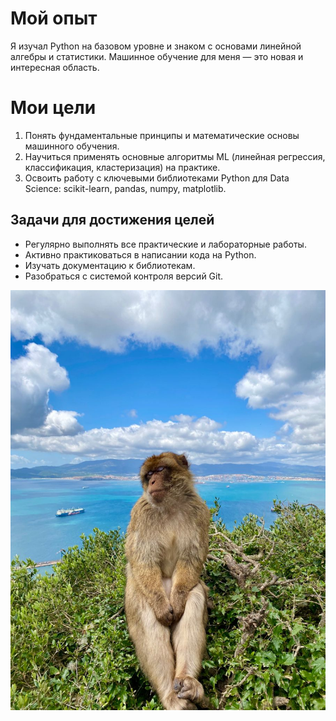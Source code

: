 # Мой опыт

Я изучал Python на базовом уровне и знаком с основами линейной алгебры и статистики. Машинное обучение для меня — это новая и интересная область.

# Мои цели

1.  Понять фундаментальные принципы и математические основы машинного обучения.
2.  Научиться применять основные алгоритмы ML (линейная регрессия, классификация, кластеризация) на практике.
3.  Освоить работу с ключевыми библиотеками Python для Data Science: scikit-learn, pandas, numpy, matplotlib.

## Задачи для достижения целей

*   Регулярно выполнять все практические и лабораторные работы.
*   Активно практиковаться в написании кода на Python.
*   Изучать документацию к библиотекам.
*   Разобраться с системой контроля версий Git.

![Картинка](lab_0/resources/monkey.jpg)
